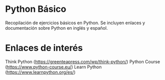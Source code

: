 # Python Básico
Recopilación de ejercicios básicos en Python. Se incluyen enlaces y documentación sobre Python en inglés y español.

# Enlaces de interés
Think Python (https://greenteapress.com/wp/think-python/)
Python Course (https://www.python-course.eu/)
Learn Python (https://www.learnpython.org/es/)
